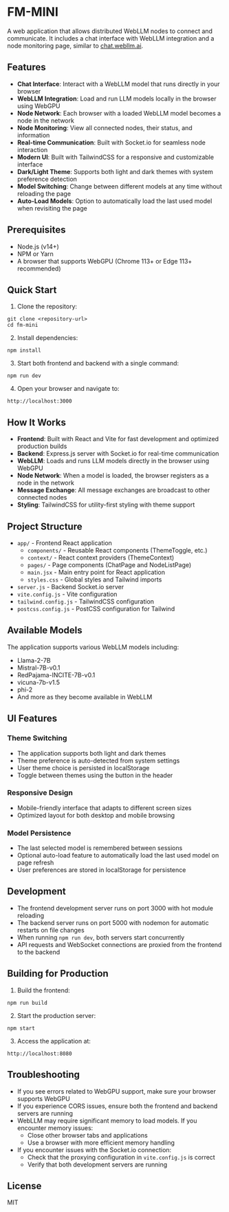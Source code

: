 # FM-MINI

A web application that allows distributed WebLLM nodes to connect and communicate. It includes a chat interface with WebLLM integration and a node monitoring page, similar to [chat.webllm.ai](https://chat.webllm.ai/).

## Features

- **Chat Interface**: Interact with a WebLLM model that runs directly in your browser
- **WebLLM Integration**: Load and run LLM models locally in the browser using WebGPU
- **Node Network**: Each browser with a loaded WebLLM model becomes a node in the network
- **Node Monitoring**: View all connected nodes, their status, and information
- **Real-time Communication**: Built with Socket.io for seamless node interaction
- **Modern UI**: Built with TailwindCSS for a responsive and customizable interface
- **Dark/Light Theme**: Supports both light and dark themes with system preference detection
- **Model Switching**: Change between different models at any time without reloading the page
- **Auto-Load Models**: Option to automatically load the last used model when revisiting the page

## Prerequisites

- Node.js (v14+)
- NPM or Yarn
- A browser that supports WebGPU (Chrome 113+ or Edge 113+ recommended)

## Quick Start

1. Clone the repository:
```
git clone <repository-url>
cd fm-mini
```

2. Install dependencies:
```
npm install
```

3. Start both frontend and backend with a single command:
```
npm run dev
```

4. Open your browser and navigate to:
```
http://localhost:3000
```

## How It Works

- **Frontend**: Built with React and Vite for fast development and optimized production builds
- **Backend**: Express.js server with Socket.io for real-time communication
- **WebLLM**: Loads and runs LLM models directly in the browser using WebGPU
- **Node Network**: When a model is loaded, the browser registers as a node in the network
- **Message Exchange**: All message exchanges are broadcast to other connected nodes
- **Styling**: TailwindCSS for utility-first styling with theme support

## Project Structure

- `app/` - Frontend React application
  - `components/` - Reusable React components (ThemeToggle, etc.)
  - `context/` - React context providers (ThemeContext)
  - `pages/` - Page components (ChatPage and NodeListPage)
  - `main.jsx` - Main entry point for React application
  - `styles.css` - Global styles and Tailwind imports
- `server.js` - Backend Socket.io server
- `vite.config.js` - Vite configuration
- `tailwind.config.js` - TailwindCSS configuration
- `postcss.config.js` - PostCSS configuration for Tailwind

## Available Models

The application supports various WebLLM models including:
- Llama-2-7B
- Mistral-7B-v0.1
- RedPajama-INCITE-7B-v0.1
- vicuna-7b-v1.5
- phi-2
- And more as they become available in WebLLM

## UI Features

### Theme Switching
- The application supports both light and dark themes
- Theme preference is auto-detected from system settings
- User theme choice is persisted in localStorage
- Toggle between themes using the button in the header

### Responsive Design
- Mobile-friendly interface that adapts to different screen sizes
- Optimized layout for both desktop and mobile browsing

### Model Persistence
- The last selected model is remembered between sessions
- Optional auto-load feature to automatically load the last used model on page refresh
- User preferences are stored in localStorage for persistence

## Development

- The frontend development server runs on port 3000 with hot module reloading
- The backend server runs on port 5000 with nodemon for automatic restarts on file changes
- When running `npm run dev`, both servers start concurrently
- API requests and WebSocket connections are proxied from the frontend to the backend

## Building for Production

1. Build the frontend:
```
npm run build
```

2. Start the production server:
```
npm start
```

3. Access the application at:
```
http://localhost:8080
```

## Troubleshooting

- If you see errors related to WebGPU support, make sure your browser supports WebGPU
- If you experience CORS issues, ensure both the frontend and backend servers are running
- WebLLM may require significant memory to load models. If you encounter memory issues:
  - Close other browser tabs and applications
  - Use a browser with more efficient memory handling
- If you encounter issues with the Socket.io connection:
  - Check that the proxying configuration in `vite.config.js` is correct
  - Verify that both development servers are running
 
  

## License

MIT
